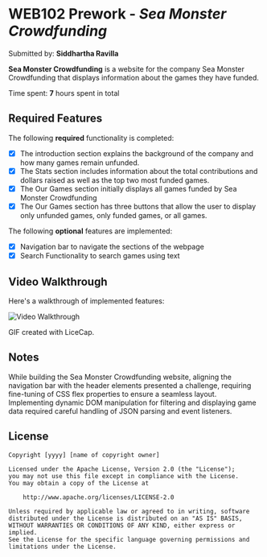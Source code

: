 # WEB102 Prework - *Sea Monster Crowdfunding*

Submitted by: **Siddhartha Ravilla**

**Sea Monster Crowdfunding** is a website for the company Sea Monster Crowdfunding that displays information about the games they have funded.

Time spent: **7** hours spent in total

## Required Features

The following **required** functionality is completed:

* [X] The introduction section explains the background of the company and how many games remain unfunded.
* [X] The Stats section includes information about the total contributions and dollars raised as well as the top two most funded games.
* [X] The Our Games section initially displays all games funded by Sea Monster Crowdfunding
* [X] The Our Games section has three buttons that allow the user to display only unfunded games, only funded games, or all games.

The following **optional** features are implemented:

* [X] Navigation bar to navigate the sections of the webpage
* [X] Search Functionality to search games using text

## Video Walkthrough

Here's a walkthrough of implemented features:

<img src='assets/Website_GIF.gif' title='Video Walkthrough' width='' alt='Video Walkthrough' />

<!-- Replace this with whatever GIF tool you used! -->
GIF created with LiceCap.  

## Notes

While building the Sea Monster Crowdfunding website, aligning the navigation bar with the header elements presented a challenge, requiring fine-tuning of CSS flex properties to ensure a seamless layout. Implementing dynamic DOM manipulation for filtering and displaying game data required careful handling of JSON parsing and event listeners.

## License

    Copyright [yyyy] [name of copyright owner]

    Licensed under the Apache License, Version 2.0 (the "License");
    you may not use this file except in compliance with the License.
    You may obtain a copy of the License at

        http://www.apache.org/licenses/LICENSE-2.0

    Unless required by applicable law or agreed to in writing, software
    distributed under the License is distributed on an "AS IS" BASIS,
    WITHOUT WARRANTIES OR CONDITIONS OF ANY KIND, either express or implied.
    See the License for the specific language governing permissions and
    limitations under the License.
